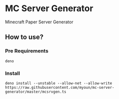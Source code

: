 # MC Server Generator
Minecraft Paper Server Generator

## How to use?

### Pre Requirements
`deno`

### Install
```deno install --unstable --allow-net --allow-write https://raw.githubusercontent.com/myoun/mc-server-generator/master/mcsrvgen.ts```
